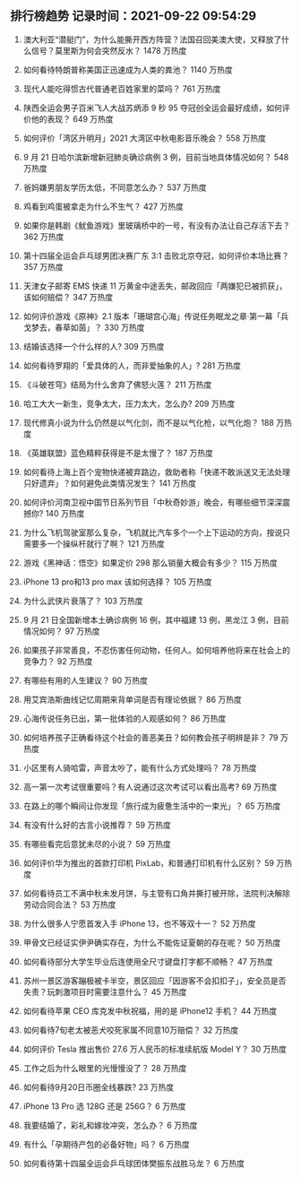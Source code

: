 
## 排行榜趋势 记录时间：2021-09-22 09:54:29
  
  1. 澳大利亚“潜艇门”，为什么能撕开西方阵营？法国召回美澳大使，又释放了什么信号？莫里斯为何会突然反水？ 1478 万热度
    
  2. 如何看待特朗普称美国正迅速成为人类的粪池？ 1140 万热度
    
  3. 现代人能吃得惯古代普通老百姓家里的菜吗？ 761 万热度
    
  4. 陕西全运会男子百米飞人大战苏炳添 9 秒 95 夺冠创全运会最好成绩，如何评价他的表现？ 649 万热度
    
  5. 如何评价「湾区升明月」2021 大湾区中秋电影音乐晚会？ 558 万热度
    
  6. 9 月 21 日哈尔滨新增新冠肺炎确诊病例 3 例，目前当地具体情况如何？ 548 万热度
    
  7. 爸妈嫌男朋友学历太低，不同意怎么办？ 537 万热度
    
  8. 鸡看到鸡蛋被拿走为什么不生气？ 427 万热度
    
  9. 如果你是韩剧《鱿鱼游戏》里玻璃桥中的一号，有没有办法让自己存活下去？ 362 万热度
    
  10. 第十四届全运会乒乓球男团决赛广东 3:1 击败北京夺冠，如何评价本场比赛？ 357 万热度
    
  11. 天津女子邮寄 EMS 快递 11 万黄金中途丢失，邮政回应「两嫌犯已被抓获」，该如何赔偿？ 347 万热度
    
  12. 如何评价游戏《原神》2.1 版本「珊瑚宫心海」传说任务眠龙之章·第一幕「兵戈梦去，春草如茵」？ 330 万热度
    
  13. 结婚该选择一个什么样的人? 309 万热度
    
  14. 如何看待罗翔的「爱具体的人，而非爱抽象的人」? 281 万热度
    
  15. 《斗破苍穹》结局为什么舍弃了佛怒火莲？ 211 万热度
    
  16. 哈工大大一新生，竞争太大，压力太大，怎么办? 209 万热度
    
  17. 现代修真小说为什么仍然是以气化剑，而不是以气化枪，以气化炮？ 188 万热度
    
  18. 《英雄联盟》蓝色精粹获得是不是太慢了？ 187 万热度
    
  19. 如何看待上海上百个宠物快递被弃路边，救助者称「快递不敢派送又无法处理只好遗弃」？如何避免此类情况发生？ 141 万热度
    
  20. 如何评价河南卫视中国节日系列节目「中秋奇妙游」晚会，有哪些细节深深震撼你? 140 万热度
    
  21. 为什么飞机驾驶室那么复杂，飞机就比汽车多个一个上下运动的方向，按说只需要多一个操纵杆就行了啊？ 121 万热度
    
  22. 游戏《黑神话：悟空》如果定价 298 那么销量大概会有多少？ 115 万热度
    
  23. iPhone 13 pro和13 pro max 该如何选择？ 105 万热度
    
  24. 为什么武侠片衰落了？ 103 万热度
    
  25. 9 月 21 日全国新增本土确诊病例 16 例，其中福建 13 例，黑龙江 3 例，目前情况如何？ 97 万热度
    
  26. 如果孩子非常善良，不忍伤害任何动物，任何人。如何培养他将来在社会上的竞争力？ 92 万热度
    
  27. 有哪些有用的人生建议？ 90 万热度
    
  28. 用艾宾浩斯曲线记忆周期来背单词是否有理论依据？ 86 万热度
    
  29. 心海传说任务已出，第一批体验的人观感如何？ 86 万热度
    
  30. 如何培养孩子正确看待这个社会的善恶美丑？如何教会孩子明辨是非？ 79 万热度
    
  31. 小区里有人骑哈雷，声音太吵了，能有什么方式处理吗？ 78 万热度
    
  32. 高一第一次考试很重要吗？有人说通过这次考试可以看出高考? 69 万热度
    
  33. 在路上的哪个瞬间让你发现「旅行成为疲惫生活中的一束光」？ 65 万热度
    
  34. 有没有什么好的古言小说推荐？ 59 万热度
    
  35. 有哪些看完后意犹未尽的小说？ 59 万热度
    
  36. 如何评价华为推出的首款打印机 PixLab，和普通打印机有什么区别？ 59 万热度
    
  37. 如何看待员工不满中秋未发月饼，与主管有口角并撕打被开除，法院判决解除劳动合同合法？ 53 万热度
    
  38. 为什么很多人宁愿首发入手 iPhone 13，也不等双十一？ 52 万热度
    
  39. 甲骨文已经证实伊尹确实存在，为什么不能佐证夏朝的存在呢？ 50 万热度
    
  40. 如何看待部分大学生毕业后连使用全尺寸键盘打字都不顺畅？ 47 万热度
    
  41. 苏州一景区游客蹦极被卡半空，景区回应「因游客不会扣扣子」，安全员是否失责？玩刺激项目时需要注意什么？ 45 万热度
    
  42. 如何看待苹果 CEO 库克发中秋祝福，用的是 iPhone12 手机？ 44 万热度
    
  43. 如何看待7旬老太被恶犬咬死家属不同意10万赔偿？ 32 万热度
    
  44. 如何评价 Tesla 推出售价 27.6 万人民币的标准续航版 Model Y？ 30 万热度
    
  45. 工作之后为什么眼里的光慢慢没了？ 28 万热度
    
  46. 如何看待9月20日币圈全线暴跌? 23 万热度
    
  47. iPhone 13 Pro 选 128G 还是 256G？ 6 万热度
    
  48. 我要结婚了，彩礼和嫁妆冲突，怎么办？ 6 万热度
    
  49. 有什么「孕期待产包的必备好物」吗？ 6 万热度
    
  50. 如何看待第十四届全运会乒乓球团体樊振东战胜马龙？ 6 万热度
    